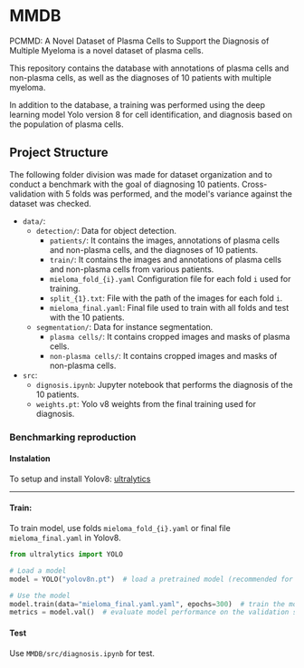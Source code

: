 # MMDB
PCMMD: A Novel Dataset of Plasma Cells to Support the Diagnosis of Multiple Myeloma is a novel dataset of plasma cells.

This repository contains the database with annotations of plasma cells and non-plasma cells, as well as the diagnoses of 10 patients with multiple myeloma.

In addition to the database, a training was performed using the deep learning model Yolo version 8 for cell identification, and diagnosis based on the population of plasma cells.

## Project Structure

The following folder division was made for dataset organization and to conduct a benchmark with the goal of diagnosing 10 patients. Cross-validation with 5 folds was performed, and the model's variance against the dataset was checked.

- `data/`:
  - `detection/`: Data for object detection.
    - `patients/`: It contains the images, annotations of plasma cells and non-plasma cells, and the diagnoses of 10 patients.
    - `train/`:  It contains the images and annotations of plasma cells and non-plasma cells from various patients.
    - `mieloma_fold_{i}.yaml` Configuration file for each fold `i` used for training.
    - `split_{1}.txt`: File with the path of the images for each fold `i`.
    - `mieloma_final.yaml`: Final file used to train with all folds and test with the 10 patients.
  - `segmentation/`: Data for instance segmentation.
    - `plasma cells/`: It contains cropped images and masks of plasma cells.
    - `non-plasma cells/`: It contains cropped images and masks of non-plasma cells.
- `src`:
  - `dignosis.ipynb`: Jupyter notebook that performs the diagnosis of the 10 patients.
  - `weights.pt`: Yolo v8 weights from the final training used for diagnosis.



### Benchmarking reproduction

#### Instalation

To setup and install Yolov8: [ultralytics](https://github.com/ultralytics/ultralytics)

---

#### Train:

To train model, use folds `mieloma_fold_{i}.yaml` or final file `mieloma_final.yaml` in Yolov8.

```python
from ultralytics import YOLO

# Load a model
model = YOLO("yolov8n.pt")  # load a pretrained model (recommended for training)

# Use the model
model.train(data="mieloma_final.yaml.yaml", epochs=300)  # train the model
metrics = model.val()  # evaluate model performance on the validation set

```



#### Test

Use `MMDB/src/diagnosis.ipynb` for test.
